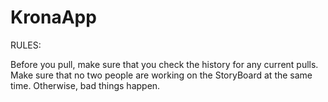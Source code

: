 # KronaApp

RULES:

Before you pull, make sure that you check the history for any current pulls. Make sure that no two people are working on the 
StoryBoard at the same time. Otherwise, bad things happen.
